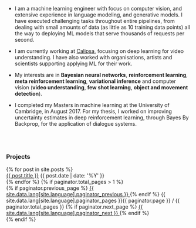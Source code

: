 

* I am a machine learning engineer with focus on computer vision, and extensive experience in language modeling, and generative models. I have executed challenging tasks throughout entire pipelines, from dealing with small amounts of data (as little as 10 training data points) all the way to deploying ML models that serve thousands of requests per second.

* I am currently working at [Calipsa](calipsa.io), focusing on deep learning for video understanding. I have also worked with organisations, artists and scientists supporting applying ML for their work.

* My interests are in **Bayesian neural networks**, **reinforcement learning**, **meta reinforcement learning**, **variational inference** and computer vision (**video understanding**, **few shot learning**, **object and movement detection**).

* I completed my Masters in machine learning at the University of Cambridge, in August 2017. For my thesis, I worked on improving uncertainty estimates in deep reinforcement learning, through Bayes By Backprop, for the application of dialogue systems.

<br/><br/>

### Projects ###
<article class="container-posts">
  {% for post in site.posts %}
  <div class="posts-list-item">
    <span class="posts-list-item-name float-left">
      <a href="{{ post.url }}">{{ post.title }}</a>
    </span>
    <span class="posts-list-item-date float-right">
      {{ post.date | date: '%Y' }}
    </span>
  </div>
  {% endfor %}
  {% if paginator.total_pages > 1 %}
  <div class="list-pagination">
    {% if paginator.previous_page %}
    <a href="{{ paginator.previous_page_path }}" class="float-left">
      {{ site.data.lang[site.language].paginator_previous }}
    </a>
    {% endif %}
    <span class="page_number">
      {{ site.data.lang[site.language].paginator_pages }}{{ paginator.page }} / {{ paginator.total_pages }}
    </span>
    {% if paginator.next_page %}
    <a href="{{ paginator.next_page_path }}" class="float-right">
      {{ site.data.lang[site.language].paginator_next }}
    </a>
    {% endif %}
  </div>
  {% endif %}
</article>
